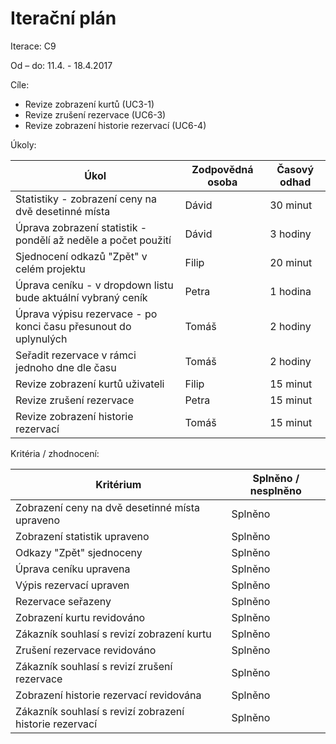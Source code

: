 <h1>Iterační plán</h1>
Iterace:  C9

Od – do: 11.4. - 18.4.2017


Cíle:
- Revize zobrazení kurtů (UC3-1)
- Revize zrušení rezervace (UC6-3)
- Revize zobrazení historie rezervací (UC6-4)

Úkoly:

|Úkol|	Zodpovědná osoba|	Časový odhad|
|---|---|---|
|Statistiky - zobrazení ceny na dvě desetinné místa|Dávid|30 minut|
|Úprava zobrazení statistik - pondělí až neděle a počet použití|Dávid|3 hodiny|
|Sjednocení odkazů "Zpět" v celém projektu|Filip|20 minut|
|Úprava ceníku - v dropdown listu bude aktuální vybraný ceník|Petra|1 hodina|
|Úprava výpisu rezervace - po konci času přesunout do uplynulých|Tomáš|2 hodiny|
|Seřadit rezervace v rámci jednoho dne dle času|Tomáš|2 hodiny|
|Revize zobrazení kurtů uživateli|Filip|15 minut|
|Revize zrušení rezervace|Petra|15 minut|
|Revize zobrazení historie rezervací|Tomáš|15 minut|

Kritéria / zhodnocení:

|Kritérium	|Splněno / nesplněno|
|---|---|
|Zobrazení ceny na dvě desetinné místa upraveno|Splněno|
|Zobrazení statistik upraveno|Splněno|
|Odkazy "Zpět" sjednoceny|Splněno|
|Úprava ceníku upravena|Splněno|
|Výpis rezervací upraven|Splněno|
|Rezervace seřazeny|Splněno|
|Zobrazení kurtu revidováno|Splněno|
|Zákazník souhlasí s revizí zobrazení kurtu|Splněno|
|Zrušení rezervace revidováno|Splněno|
|Zákazník souhlasí s revizí zrušení rezervace|Splněno|
|Zobrazení historie rezervací revidována|Splněno|
|Zákazník souhlasí s revizí zobrazení historie rezervací|Splněno|

